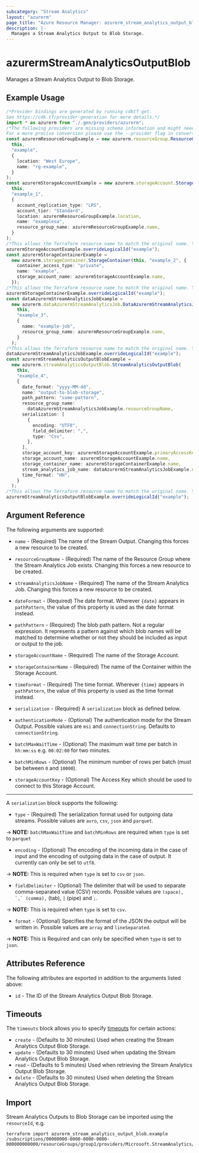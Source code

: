 ```yaml
---
subcategory: "Stream Analytics"
layout: "azurerm"
page_title: "Azure Resource Manager: azurerm_stream_analytics_output_blob"
description: |-
  Manages a Stream Analytics Output to Blob Storage.
---
```


# azurermStreamAnalyticsOutputBlob

Manages a Stream Analytics Output to Blob Storage.

## Example Usage

```typescript
/*Provider bindings are generated by running cdktf get.
See https://cdk.tf/provider-generation for more details.*/
import * as azurerm from "./.gen/providers/azurerm";
/*The following providers are missing schema information and might need manual adjustments to synthesize correctly: azurerm.
For a more precise conversion please use the --provider flag in convert.*/
const azurermResourceGroupExample = new azurerm.resourceGroup.ResourceGroup(
  this,
  "example",
  {
    location: "West Europe",
    name: "rg-example",
  }
);
const azurermStorageAccountExample = new azurerm.storageAccount.StorageAccount(
  this,
  "example_1",
  {
    account_replication_type: "LRS",
    account_tier: "Standard",
    location: azurermResourceGroupExample.location,
    name: "examplesa",
    resource_group_name: azurermResourceGroupExample.name,
  }
);
/*This allows the Terraform resource name to match the original name. You can remove the call if you don't need them to match.*/
azurermStorageAccountExample.overrideLogicalId("example");
const azurermStorageContainerExample =
  new azurerm.storageContainer.StorageContainer(this, "example_2", {
    container_access_type: "private",
    name: "example",
    storage_account_name: azurermStorageAccountExample.name,
  });
/*This allows the Terraform resource name to match the original name. You can remove the call if you don't need them to match.*/
azurermStorageContainerExample.overrideLogicalId("example");
const dataAzurermStreamAnalyticsJobExample =
  new azurerm.dataAzurermStreamAnalyticsJob.DataAzurermStreamAnalyticsJob(
    this,
    "example_3",
    {
      name: "example-job",
      resource_group_name: azurermResourceGroupExample.name,
    }
  );
/*This allows the Terraform resource name to match the original name. You can remove the call if you don't need them to match.*/
dataAzurermStreamAnalyticsJobExample.overrideLogicalId("example");
const azurermStreamAnalyticsOutputBlobExample =
  new azurerm.streamAnalyticsOutputBlob.StreamAnalyticsOutputBlob(
    this,
    "example_4",
    {
      date_format: "yyyy-MM-dd",
      name: "output-to-blob-storage",
      path_pattern: "some-pattern",
      resource_group_name:
        dataAzurermStreamAnalyticsJobExample.resourceGroupName,
      serialization: [
        {
          encoding: "UTF8",
          field_delimiter: ",",
          type: "Csv",
        },
      ],
      storage_account_key: azurermStorageAccountExample.primaryAccessKey,
      storage_account_name: azurermStorageAccountExample.name,
      storage_container_name: azurermStorageContainerExample.name,
      stream_analytics_job_name: dataAzurermStreamAnalyticsJobExample.name,
      time_format: "HH",
    }
  );
/*This allows the Terraform resource name to match the original name. You can remove the call if you don't need them to match.*/
azurermStreamAnalyticsOutputBlobExample.overrideLogicalId("example");

```

## Argument Reference

The following arguments are supported:

*   `name` - (Required) The name of the Stream Output. Changing this forces a new resource to be created.

*   `resourceGroupName` - (Required) The name of the Resource Group where the Stream Analytics Job exists. Changing this forces a new resource to be created.

*   `streamAnalyticsJobName` - (Required) The name of the Stream Analytics Job. Changing this forces a new resource to be created.

*   `dateFormat` - (Required) The date format. Wherever `{date}` appears in `pathPattern`, the value of this property is used as the date format instead.

*   `pathPattern` - (Required) The blob path pattern. Not a regular expression. It represents a pattern against which blob names will be matched to determine whether or not they should be included as input or output to the job.

*   `storageAccountName` - (Required) The name of the Storage Account.

*   `storageContainerName` - (Required) The name of the Container within the Storage Account.

*   `timeFormat` - (Required) The time format. Wherever `{time}` appears in `pathPattern`, the value of this property is used as the time format instead.

*   `serialization` - (Required) A `serialization` block as defined below.

*   `authenticationMode` - (Optional) The authentication mode for the Stream Output. Possible values are `msi` and `connectionString`. Defaults to `connectionString`.

*   `batchMaxWaitTime` - (Optional) The maximum wait time per batch in `hh:mm:ss` e.g. `00:02:00` for two minutes.

*   `batchMinRows` - (Optional) The minimum number of rows per batch (must be between `0` and `10000`).

*   `storageAccountKey` - (Optional) The Access Key which should be used to connect to this Storage Account.

***

A `serialization` block supports the following:

* `type` - (Required) The serialization format used for outgoing data streams. Possible values are `avro`, `csv`, `json` and `parquet`.

\-> **NOTE:** `batchMaxWaitTime` and `batchMinRows` are required when `type` is set to `parquet`

* `encoding` - (Optional) The encoding of the incoming data in the case of input and the encoding of outgoing data in the case of output. It currently can only be set to `utf8`.

\-> **NOTE:** This is required when `type` is set to `csv` or `json`.

* `fieldDelimiter` - (Optional) The delimiter that will be used to separate comma-separated value (CSV) records. Possible values are `` (space), `,` (comma), `` (tab), `|` (pipe) and `;`.

\-> **NOTE:** This is required when `type` is set to `csv`.

* `format` - (Optional) Specifies the format of the JSON the output will be written in. Possible values are `array` and `lineSeparated`.

\-> **NOTE:** This is Required and can only be specified when `type` is set to `json`.

## Attributes Reference

The following attributes are exported in addition to the arguments listed above:

* `id` - The ID of the Stream Analytics Output Blob Storage.

## Timeouts

The `timeouts` block allows you to specify [timeouts](https://www.terraform.io/language/resources/syntax#operation-timeouts) for certain actions:

* `create` - (Defaults to 30 minutes) Used when creating the Stream Analytics Output Blob Storage.
* `update` - (Defaults to 30 minutes) Used when updating the Stream Analytics Output Blob Storage.
* `read` - (Defaults to 5 minutes) Used when retrieving the Stream Analytics Output Blob Storage.
* `delete` - (Defaults to 30 minutes) Used when deleting the Stream Analytics Output Blob Storage.

## Import

Stream Analytics Outputs to Blob Storage can be imported using the `resourceId`, e.g.

```console
terraform import azurerm_stream_analytics_output_blob.example /subscriptions/00000000-0000-0000-0000-000000000000/resourceGroups/group1/providers/Microsoft.StreamAnalytics/streamingJobs/job1/outputs/output1
```
